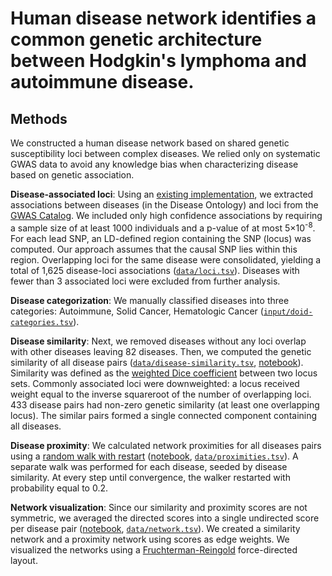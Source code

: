 # Human disease network identifies a common genetic architecture between Hodgkin's lymphoma and autoimmune disease.


## Methods

We constructed a human disease network based on shared genetic susceptibility loci between complex diseases. We relied only on systematic GWAS data to avoid any knowledge bias when characterizing disease based on genetic association.

**Disease-associated loci**: Using an [existing implementation](https://dx.doi.org/10.15363/thinklab.d80), we extracted associations between diseases (in the Disease Ontology) and loci from the [GWAS Catalog](https://dx.doi.org/10.1093/nar/gkt1229). We included only high confidence associations by requiring a sample size of at least 1000 individuals and a p-value of at most 5×10<sup>-8</sup>. For each lead SNP, an LD-defined region containing the SNP (locus) was computed. Our approach assumes that the causal SNP lies within this region. Overlapping loci for the same disease were consolidated, yielding a total of 1,625 disease-loci associations ([`data/loci.tsv`](data/loci.tsv)). Diseases with fewer than 3 associated loci were excluded from further analysis.

**Disease categorization**: We manually classified diseases into three categories: Autoimmune, Solid Cancer, Hematologic Cancer ([`input/doid-categories.tsv`](input/doid-categories.tsv)).

**Disease similarity**: Next, we removed diseases without any loci overlap with other diseases leaving 82 diseases. Then, we computed the genetic similarity of all disease pairs ([`data/disease-similarity.tsv`](data/disease-similarity.tsv), [notebook](disease-similarities.ipynb)). Similarity was defined as the [weighted Dice coefficient](http://dl.acm.org/citation.cfm?id=972695.972699) between two locus sets. Commonly associated loci were downweighted: a locus received weight equal to the inverse squareroot of the number of overlapping loci. 433 disease pairs had non-zero genetic similarity (at least one overlapping locus). The similar pairs formed a single connected component containing all diseases.

**Disease proximity**: We calculated network proximities for all diseases pairs using a [random walk with restart](https://dx.doi.org/10.1145/1014052.1014135) ([notebook](walk.ipynb), [`data/proximities.tsv`](data/proximities.tsv)). A separate walk was performed for each disease, seeded by disease similarity. At every step until convergence, the walker restarted with probability equal to 0.2.

**Network visualization**: Since our similarity and proximity scores are not symmetric, we averaged the directed scores into a single undirected score per disease pair ([notebook](network.ipynb), [`data/network.tsv`](data/network.tsv)). We created a similarity network and a proximity network using scores as edge weights. We visualized the networks using a [Fruchterman-Reingold](https://dx.doi.org/10.1002/spe.4380211102) force-directed layout.



